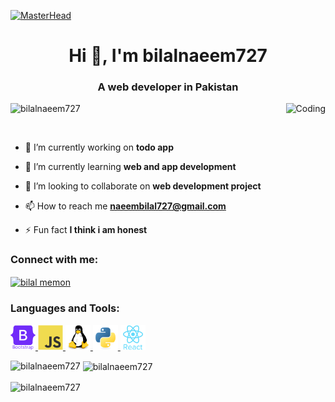 [![MasterHead](https://media.licdn.com/dms/image/D563DAQFI3Gy_]4EvYA/image-scale_191_1128/0/1666883668428?e=1675425600&v=beta&t=q5SOE=n5z-gDvzZPdovK7oorksu-JESwk3DdbbvU2ss)](https://codegrills.in)
<h1 align="center">Hi 👋, I'm bilalnaeem727</h1>
<h3 align="center">A web developer in Pakistan </h3>
<img align="right" alt="Coding" widht="400" src="https://encrypted-tbn0.gstatic.com/images?q=tbn:ANd9GcT-MvB9zAKBAD13XosDfaQZklO4xnGJ02b9LQ&s">

<p align="left"> <img src="https://komarev.com/ghpvc/?username=bilalnaeem727&label=Profile%20views&color=0e75b6&style=flat" alt="bilalnaeem727" /> </p>

<p align="left"> <a href="https://twitter.com/" target="blank"><img src="https://img.shields.io/twitter/follow/?logo=twitter&style=for-the-badge" alt="" /></a> </p>

- 🔭 I’m currently working on **todo app**

- 🌱 I’m currently learning **web and app development**

- 👯 I’m looking to collaborate on **web development project**

- 📫 How to reach me **naeembilal727@gmail.com**

- ⚡ Fun fact **I think i am honest**

<h3 align="left">Connect with me:</h3>
<p align="left">
<a href="https://fb.com/bilal memon" target="blank"><img align="center" src="https://raw.githubusercontent.com/rahuldkjain/github-profile-readme-generator/master/src/images/icons/Social/facebook.svg" alt="bilal memon" height="30" width="40" /></a>
</p>

<h3 align="left">Languages and Tools:</h3>
<p align="left"> <a href="https://getbootstrap.com" target="_blank" rel="noreferrer"> <img src="https://raw.githubusercontent.com/devicons/devicon/master/icons/bootstrap/bootstrap-plain-wordmark.svg" alt="bootstrap" width="40" height="40"/> </a> <a href="https://developer.mozilla.org/en-US/docs/Web/JavaScript" target="_blank" rel="noreferrer"> <img src="https://raw.githubusercontent.com/devicons/devicon/master/icons/javascript/javascript-original.svg" alt="javascript" width="40" height="40"/> </a> <a href="https://www.linux.org/" target="_blank" rel="noreferrer"> <img src="https://raw.githubusercontent.com/devicons/devicon/master/icons/linux/linux-original.svg" alt="linux" width="40" height="40"/> </a> <a href="https://www.python.org" target="_blank" rel="noreferrer"> <img src="https://raw.githubusercontent.com/devicons/devicon/master/icons/python/python-original.svg" alt="python" width="40" height="40"/> </a> <a href="https://reactjs.org/" target="_blank" rel="noreferrer"> <img src="https://raw.githubusercontent.com/devicons/devicon/master/icons/react/react-original-wordmark.svg" alt="react" width="40" height="40"/> </a> </p>

<p><img align="left" src="https://github-readme-stats.vercel.app/api/top-langs?username=bilalnaeem727&show_icons=true&locale=en&layout=compact" alt="bilalnaeem727" /></p>

<p>&nbsp;<img align="center" src="https://github-readme-stats.vercel.app/api?username=bilalnaeem727&show_icons=true&locale=en" alt="bilalnaeem727" /></p>

<p><img align="center" src="https://github-readme-streak-stats.herokuapp.com/?user=bilalnaeem727&" alt="bilalnaeem727" /></p>

